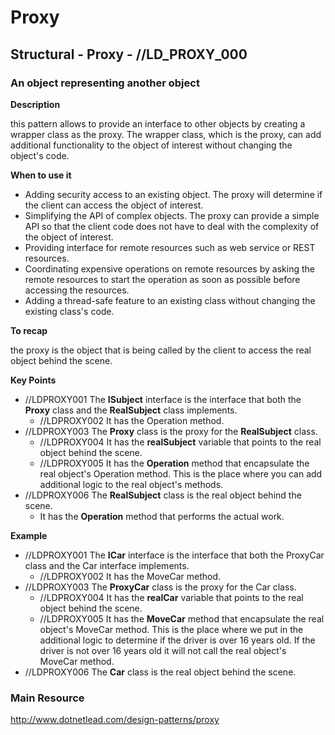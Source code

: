 # Proxy
## Structural - Proxy -  //LD_PROXY_000
### An object representing another object

**Description**

this pattern allows to provide an interface to other objects by creating a wrapper class as the proxy. The wrapper class, which is the proxy, can add additional functionality to the object of interest without changing the object's code.    

**When to use it**
- Adding security access to an existing object. The proxy will determine if the client can access the object of interest.
- Simplifying the API of complex objects. The proxy can provide a simple API so that the client code does not have to deal with the complexity of the object of interest.
- Providing interface for remote resources such as web service or REST resources.
- Coordinating expensive operations on remote resources by asking the remote resources to start the operation as soon as possible before accessing the resources.
- Adding a thread-safe feature to an existing class without changing the existing class's code.

**To recap**

the proxy is the object that is being called by the client to access the real object behind the scene.   

**Key Points**
- //LDPROXY001 The **ISubject** interface is the interface that both the **Proxy** class and the **RealSubject** class implements.
  - //LDPROXY002 It has the Operation method.
- //LDPROXY003 The **Proxy** class is the proxy for the **RealSubject** class.
  - //LDPROXY004 It has the **realSubject** variable that points to the real object behind the scene.
  - //LDPROXY005 It has the **Operation** method that encapsulate the real object's Operation method. This is the place where you can add additional logic to the real object's methods.
- //LDPROXY006 The **RealSubject** class is the real object behind the scene.
  - It has the **Operation** method that performs the actual work.

**Example**
- //LDPROXY001 The **ICar** interface is the interface that both the ProxyCar class and the Car interface implements.
  - //LDPROXY002 It has the MoveCar method.
- //LDPROXY003  The **ProxyCar** class is the proxy for the Car class.
  - //LDPROXY004 It has the **realCar** variable that points to the real object behind the scene.
  - //LDPROXY005  It has the **MoveCar** method that encapsulate the real object's MoveCar method. This is the place where we put in the additional logic to determine if the driver is over 16 years old. If the driver is not over 16 years old it will not call the real object's MoveCar method.
- //LDPROXY006 The **Car** class is the real object behind the scene.



### Main Resource
http://www.dotnetlead.com/design-patterns/proxy













